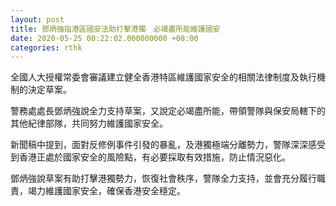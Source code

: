 ```yaml
---
layout: post
title: 鄧炳強指港區國安法助打擊港獨　必竭盡所能維護國安
date: 2020-05-25 00:22:02.000000000 +08:00
categories: rthk
---
```


全國人大授權常委會審議建立健全香港特區維護國家安全的相關法律制度及執行機制的決定草案。

警務處處長鄧炳強說全力支持草案，又說定必竭盡所能，帶領警隊與保安局轄下的其他紀律部隊，共同努力維護國家安全。

新聞稿中提到，面對反修例事件引發的暴亂，及港獨極端分離勢力，警隊深深感受到香港正處於國家安全的風險點，有必要採取有效措施，防止情況惡化。

鄧炳強說草案有助打擊港獨勢力，恢復社會秩序，警隊全力支持，並會充分履行職責，竭力維護國家安全，確保香港安全穩定。
